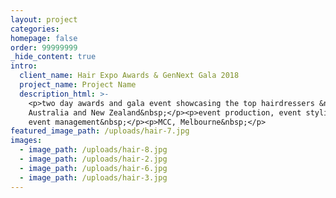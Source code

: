 ```yaml
---
layout: project
categories:
homepage: false
order: 99999999
_hide_content: true
intro:
  client_name: Hair Expo Awards & GenNext Gala 2018
  project_name: Project Name
  description_html: >-
    <p>two day awards and gala event showcasing the top hairdressers &nbsp;in
    Australia and New Zealand&nbsp;</p><p>event production, event styling ,
    event management&nbsp;</p><p>MCC, Melbourne&nbsp;</p>
featured_image_path: /uploads/hair-7.jpg
images:
  - image_path: /uploads/hair-8.jpg
  - image_path: /uploads/hair-2.jpg
  - image_path: /uploads/hair-6.jpg
  - image_path: /uploads/hair-3.jpg
---
```

